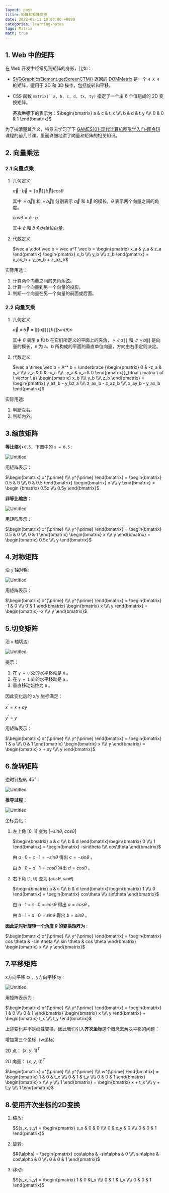 ```yaml
---
layout: post
title: 矩阵和矩阵变换
date: 2022-08-11 10:03:00 +0800
categories: learning-notes
tags: Matrix
math: true
---
```



## 1. Web 中的矩阵

在 Web 开发中经常见到矩阵的身影，比如：

- [SVGGraphicsElement.getScreenCTM()](https://developer.mozilla.org/en-US/docs/Web/API/SVGGraphicsElement#instance_methods) 返回的 [DOMMatrix](https://developer.mozilla.org/zh-CN/docs/Web/API/DOMMatrix) 是一个 `4 X 4` 的矩阵，适用于 2D 和 3D 操作，包括旋转和平移。

- CSS 函数 `matrix(``a, b, c, d, tx, ty)` 指定了一个由 6 个值组成的 2D 变换矩阵。

   **齐次坐标**下的表示为：$\begin{bmatrix} a & c & t_x \\\\ b & d & t_y \\\\ 0 & 0 & 1 \end{bmatrix}$

为了搞清楚其含义，特意去学习了下 [GAMES101-现代计算机图形学入门-闫令琪](https://www.bilibili.com/video/BV1X7411F744/?p=2&vd_source=48560471c7e50b7002f592ca83ddaab4) 课程的前几节课，里面详细地讲了向量和矩阵的相关知识。

## 2. 向量乘法

### 2.1 向量点乘

1. 几何定义: 
    
    $\vec a \cdot \vec b = \|\vec a\|\|\vec b\|cos \theta$

    其中 $\|\vec a\|$ 和 $\|\vec b\|$ 分别表示 $\vec a$ 和 $\vec b$ 的模长，$\theta$ 表示两个向量之间的角度。

    $cos \theta = \hat a \cdot \hat b$

    其中 $\hat a$ 和 $\hat b$ 均为单位向量。
    
2. 代数定义:
    
    $\vec a \cdot \vec b = \vec a^T \vec b = \begin{pmatrix} x_a & y_a & z_a \end{pmatrix} \begin{pmatrix} x_b \\\\ y_b \\\\ z_b \end{pmatrix} = x_ax_b + y_ay_b + z_az_b$
    

实际用途：

1. 计算两个向量之间的夹角余弦。
2. 计算一个向量到另一个向量的投影。
3. 判断一个向量在另一个向量的前面或后面。

### 2.2 向量叉乘

1. 几何定义:
    
     $\vec a \times \vec b = \|\|a\|\|\|\|b\|\|sin (\theta)n$
    
    其中 $\theta$ 表示 a 和 b 在它们所定义的平面上的夹角，$\|\|a\|\|$ 和 $\|\|b\|\|$ 是向量的模长，n 为 a、b 所构成的平面的垂直单位向量，方向由右手定则决定。
    
2. 代数定义:
    
     $\vec a \times \vec b = A^* b = \underbrace {\begin{pmatrix} 0 & -z_a & y_a \\\\ z_a & 0 & -x_a \\\\ -y_a & x_a & 0 \end{pmatrix}}_{dual \ matrix \ of \ vector \ a} \begin{pmatrix} x_b \\\\ y_b \\\\ z_b \end{pmatrix} = \begin{pmatrix} y_az_b - y_bz_a \\\\ z_ax_b - x_az_b \\\\ x_ay_b - y_ax_b \end{pmatrix}$
    

实际用途:

1. 判断左右。
2. 判断内外。

## 3.缩放矩阵

**等比缩小** `0.5`，下图中的 `s = 0.5` :

![Untitled](/images/2022-08-11-what-is-matrix/1.png)

用矩阵表示：

$\begin{bmatrix} x^{\prime} \\\\ y^{\prime} \end{bmatrix} = \begin{bmatrix} 0.5 & 0 \\\\ 0 & 0.5
\end{bmatrix} \begin{bmatrix}  x \\\\ y \end{bmatrix} = \begin {bmatrix} 0.5x \\\\ 0.5y \end{bmatrix}$

**非等比缩放**：

![Untitled](/images/2022-08-11-what-is-matrix/2.png)

用矩阵表示：

$\begin{bmatrix} x^{\prime} \\\\ y^{\prime} \end{bmatrix} = \begin{bmatrix} 0.5 & 0 \\\\ 0 & 1
\end{bmatrix} \begin{bmatrix}  x \\\\ y \end{bmatrix} = \begin{bmatrix} 0.5x \\\\ y \end{bmatrix}$

## 4.对称矩阵

沿 `y` 轴对称: 

![Untitled](/images/2022-08-11-what-is-matrix/3.png)

用矩阵表示：

$\begin{bmatrix} x^{\prime} \\\\ y^{\prime} \end{bmatrix} = \begin{bmatrix} -1 & 0 \\\\ 0 & 1
\end{bmatrix} \begin{bmatrix}  x \\\\ y \end{bmatrix} = \begin{bmatrix} -x \\\\ y \end{bmatrix}$

## 5.切变矩阵

沿 `x` 轴切边: 

![Untitled](/images/2022-08-11-what-is-matrix/4.png)

提示：

1. 在 `y = 0` 处的水平移动是 `0` 。
2. 在 `y = 1` 处的水平移动是 `a` 。
3. 垂直移动始终为 `0` 。

因此变化后的 x/y 坐标满足：

$x^{\prime} = x + ay$

$y^{\prime} = y$

用矩阵表示：

$\begin{bmatrix} x^{\prime} \\\\ y^{\prime} \end{bmatrix} = \begin{bmatrix} 1 & a \\\\ 0 & 1
\end{bmatrix} \begin{bmatrix}  x \\\\ y \end{bmatrix} = \begin{bmatrix} x + ay \\\\ y \end{bmatrix}$

## 6.旋转矩阵

逆时针旋转 $45^{\circ}$ :

![Untitled](/images/2022-08-11-what-is-matrix/5.png)

**推导过程**：

![Untitled](/images/2022-08-11-what-is-matrix/6.png)

坐标变化：

1. 左上角 $[0, \ 1]$ 变为  $[-sin\theta, \ cos\theta]$
    
    $\begin{bmatrix} a & c \\\\ b & d \end{bmatrix}\begin{bmatrix} 0 \\\\ 1 \end{bmatrix} = \begin{bmatrix} -sin\theta \\\\ cos\theta \end{bmatrix}$
    
    由  $a\cdot0 + c\cdot1 = -sin\theta$ 得出 $c=-sin\theta$ 。
    
    由  $b\cdot0 + d\cdot1 = cos\theta$ 得出 $d=cos\theta$ 。
    
2. 右下角 $[1, \ 0]$ 变为  $[cos\theta, \ sin\theta]$
    
    $\begin{bmatrix} a & c \\\\ b & d \end{bmatrix}\begin{bmatrix} 1 \\\\ 0 \end{bmatrix} = \begin{bmatrix} cos\theta \\\\ sin\theta \end{bmatrix}$
    
    由  $a\cdot1 + c\cdot0 = cos\theta$ 得出 $a=cos\theta$ 。
    
    由  $b\cdot1 + d\cdot0 = sin\theta$ 得出 $b=sin\theta$ 。
    

**因此逆时针旋转一个角度 $\theta$ 的变换矩阵为** :

$\begin{bmatrix} x^{\prime} \\\\ y^{\prime} \end{bmatrix} = \begin{bmatrix} cos \theta & -sin \theta \\\\ sin \theta & cos \theta
\end{bmatrix} \begin{bmatrix}  x \\\\ y \end{bmatrix}$

## 7.平移矩阵

x方向平移 tx ，y方向平移 ty :

![Untitled](/images/2022-08-11-what-is-matrix/7.png)

用矩阵表示为 :

$\begin{bmatrix} x^{\prime} \\\\ y^{\prime} \end{bmatrix} = \begin{bmatrix} 1 & 0 \\\\ 0 & 1
\end{bmatrix} \begin{bmatrix}  x \\\\ y \end{bmatrix} + \begin{bmatrix}  t_x \\\\ t_y \end{bmatrix}$

上述变化并不是线性变换，因此我们引入**齐次坐标**这个概念去解决平移的问题：

增加第三个坐标（w坐标）

2D 点： $(x, \ y, \ 1)^T$

2D 向量： $(x, \ y, \ 0)^T$

$\begin{bmatrix} x^{\prime} \\\\ y^{\prime} \\\\ w^{\prime} \end{bmatrix} = \begin{bmatrix} 1 & 0 & t_x \\\\ 0 & 1 & t_y \\\\ 0 & 0 & 1
\end{bmatrix} \begin{bmatrix}  x \\\\ y \\\\ 1 \end{bmatrix} = \begin{bmatrix}  x + t_x \\\\ y + t_y \\\\ 1 \end{bmatrix}$

## 8.使用齐次坐标的2D变换

1. 缩放:
    
    $S(s_x, s_y) = \begin{pmatrix} s_x & 0 & 0 \\\\ 0 & x_y & 0 \\\\ 0 & 0 & 1 \end{pmatrix}$
    
2. 旋转:
    
    $R(\alpha) = \begin{pmatrix} cos\alpha & -sin\alpha & 0 \\\\ sin\alpha & cos\alpha & 0 \\\\ 0 & 0 & 1 \end{pmatrix}$
    
3. 移动:
    
    $S(s_x, s_y) = \begin{pmatrix} 1 & 0 &t_x \\\\ 0 & 1 & t_y \\\\ 0 & 0 & 1 \end{pmatrix}$
    
